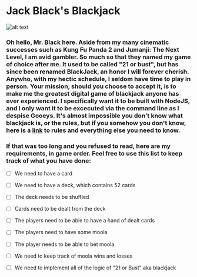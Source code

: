 # Jack Black's Blackjack

![alt text](https://i.imgur.com/pY8m6GH.jpg "Jack Black playing Blackjack")

### Oh hello, Mr. Black here. Aside from my many cinematic successes such as Kung Fu Panda 2 and Jumanji: The Next Level, I am avid gambler. So much so that they named my game of choice after me. It used to be called "21 or bust", but has since been renamed **BlackJack**, an honor I will forever cherish. Anywho, with my hectic schedule, I seldom have time to play in person. Your mission, should you choose to accept it, is to make me the greatest digital game of blackjack anyone has ever experienced. I specifically want it to be built with NodeJS, and I only want it to be excecuted via the command line as I despise Gooeys. It's almost impossible you don't know what blackjack is, or the rules, but if you somehow you don't know, here is a [link](https://www.888casino.com/blog/blackjack-strategy-guide/how-to-play-blackjack) to rules and everything else you need to know.

### If that was too long and you refused to read, here are my requirements, in game order. Feel free to use this list to keep track of what you have done:

- [ ] We need to have a card
- [ ] We need to have a deck, which contains 52 cards
- [ ] The deck needs to be shuffled 
- [ ] Cards need to be dealt from the deck
- [ ] The players need to be able to have a hand of dealt cards
- [ ] The players need to have some moola
- [ ] The player needs to be able to bet moola 
- [ ] We need to keep track of moola wins and losses
- [ ] We need to implement all of the logic of "21 or Bust" aka blackjack



